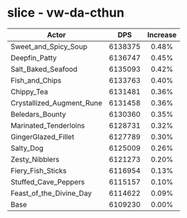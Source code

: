 # slice - vw-da-cthun
| Actor | DPS | Increase |
|---|:---:|:---:|
|Sweet_and_Spicy_Soup|6138375|0.48%|
|Deepfin_Patty|6136747|0.45%|
|Salt_Baked_Seafood|6135093|0.42%|
|Fish_and_Chips|6133763|0.40%|
|Chippy_Tea|6131481|0.36%|
|Crystallized_Augment_Rune|6131458|0.36%|
|Beledars_Bounty|6130360|0.35%|
|Marinated_Tenderloins|6128731|0.32%|
|GingerGlazed_Fillet|6127789|0.30%|
|Salty_Dog|6125009|0.26%|
|Zesty_Nibblers|6121273|0.20%|
|Fiery_Fish_Sticks|6116954|0.13%|
|Stuffed_Cave_Peppers|6115157|0.10%|
|Feast_of_the_Divine_Day|6114622|0.09%|
|Base|6109230|0.00%|
